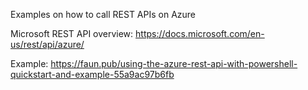 Examples on how to call REST APIs on Azure

Microsoft REST API overview:
https://docs.microsoft.com/en-us/rest/api/azure/ 

Example: 
https://faun.pub/using-the-azure-rest-api-with-powershell-quickstart-and-example-55a9ac97b6fb

